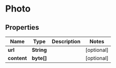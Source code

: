 

# Photo


## Properties

| Name | Type | Description | Notes |
|------------ | ------------- | ------------- | -------------|
|**url** | **String** |  |  [optional] |
|**content** | **byte[]** |  |  [optional] |



